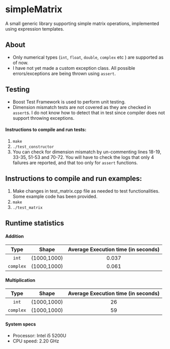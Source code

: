 # simpleMatrix
A small generic library supporting simple matrix operations, implemented using expression templates.

## About
- Only numerical types (`int`, `float`, `double`, `complex` etc ) are supported as of now.
- I have not yet made a custom exception class. All possible errors/exceptions are being thrown using `assert`.

## Testing
- Boost Test Framework is used to perform unit testing.
- Dimension mismatch tests are not covered as they are checked in `assert`s. I do not know how to detect that in test since compiler does not support throwing exceptions.

#### Instructions to compile and run tests:
1. `make`
2. `./test_constructor`
3. You can check for dimension mismatch by un-commenting lines 18-19, 33-35, 51-53 and 70-72. You will have to check the logs that only 4 failures are reported, and that too only for `assert` functions.

## Instructions to compile and run examples:
1. Make changes in test_matrix.cpp file as needed to test functionalities. Some example code has been provided.
2. `make`
3. `./test_matrix`

## Runtime statistics

#### Addition

| Type       | Shape       | Average Execution time (in seconds)  |
| :--------: | :---------: | :----------------------------------: |
| `int`      | (1000,1000) | 0.037                                |
| `complex`  | (1000,1000) | 0.061                                |

#### Multiplication

| Type       | Shape       | Average Execution time (in seconds)  |
| :--------: | :---------: | :----------------------------------: |
| `int`      | (1000,1000) | 26                                   |
| `complex`  | (1000,1000) | 59                                   |

#### System specs

- Processor: Intel i5 5200U
- CPU speed: 2.20 GHz